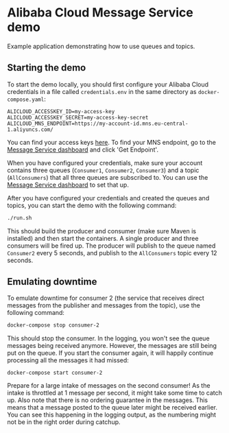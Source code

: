 # Alibaba Cloud Message Service demo

Example application demonstrating how to use queues and topics.

## Starting the demo

To start the demo locally, you should first configure your Alibaba Cloud credentials in a file called `credentials.env` in the same directory as `docker-compose.yaml`:

```
ALICLOUD_ACCESSKEY_ID=my-access-key
ALICLOUD_ACCESSKEY_SECRET=my-access-key-secret
ALICLOUD_MNS_ENDPOINT=https://my-account-id.mns.eu-central-1.aliyuncs.com/
```

You can find your access keys [here](https://usercenter.console.aliyun.com/#/manage/ak). To find your MNS endpoint, go to the [Message Service dashboard](https://mns-eu-central-1.console.aliyun.com/#/list/eu-central-1) and click 'Get Endpoint'.

When you have configured your credentials, make sure your account contains three queues (`Consumer1`, `Consumer2`, `Consumer3`) and a topic (`AllConsumers`) that all three queues are subscribed to. You can use the [Message Service dashboard](https://mns-eu-central-1.console.aliyun.com/#/list/eu-central-1) to set that up.

After you have configured your credentials and created the queues and topics, you can start the demo with the following command:

```bash
./run.sh
```

This should build the producer and consumer (make sure Maven is installed) and then start the containers. A single producer and three consumers will be fired up. The producer will publish to the queue named `Consumer2` every 5 seconds, and publish to the `AllConsumers` topic every 12 seconds.

## Emulating downtime

To emulate downtime for consumer 2 (the service that receives direct messages from the publisher and messages from the topic), use the following command:

```bash
docker-compose stop consumer-2
```

This should stop the consumer. In the logging, you won't see the queue messages being received anymore. However, the messages are still being put on the queue. If you start the consumer again, it will happily continue processing all the messages it had missed:

```
docker-compose start consumer-2
```

Prepare for a large intake of messages on the second consumer! As the intake is throttled at 1 message per second, it might take some time to catch up. Also note that there is no ordering guarantee in the messages. This means that a message posted to the queue later might be received earlier. You can see this happening in the logging output, as the numbering might not be in the right order during catchup.
